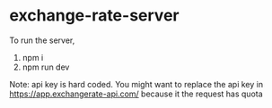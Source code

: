 # exchange-rate-server

To run the server,

1. npm i 
2. npm run dev

Note: api key is hard coded. You might want to replace the api key in https://app.exchangerate-api.com/ because it the request has quota
